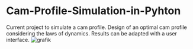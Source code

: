 # Cam-Profile-Simulation-in-Pyhton
Current project to simulate a cam profile.
Design of an optimal cam profile considering the laws of dynamics.
Results can be adapted with a user interface.
![grafik](https://user-images.githubusercontent.com/117918837/207968996-6e8663db-6282-4c13-8dbf-7e74124e7e75.png)

